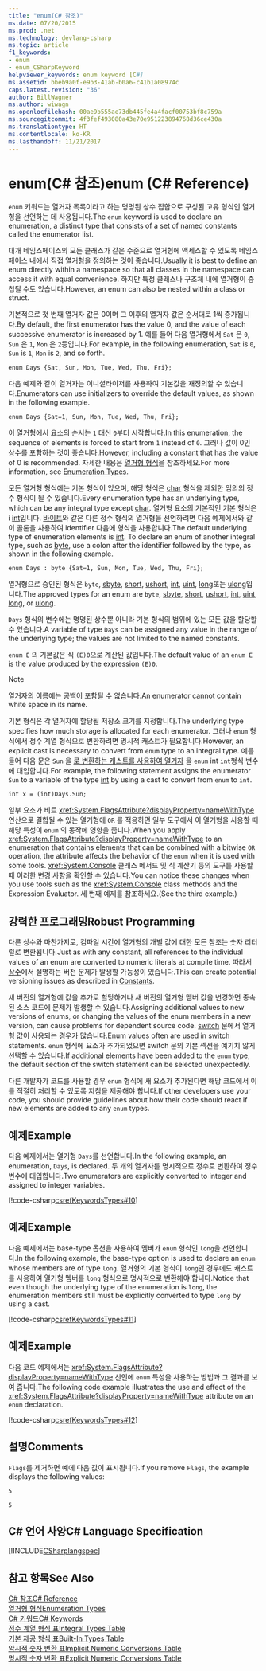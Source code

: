 ```yaml
---
title: "enum(C# 참조)"
ms.date: 07/20/2015
ms.prod: .net
ms.technology: devlang-csharp
ms.topic: article
f1_keywords:
- enum
- enum_CSharpKeyword
helpviewer_keywords: enum keyword [C#]
ms.assetid: bbeb9a0f-e9b3-41ab-b0a6-c41b1a08974c
caps.latest.revision: "36"
author: BillWagner
ms.author: wiwagn
ms.openlocfilehash: 00ae9b555ae73db445fe4a4facf00753bf8c759a
ms.sourcegitcommit: 4f3fef493080a43e70e951223894768d36ce430a
ms.translationtype: HT
ms.contentlocale: ko-KR
ms.lasthandoff: 11/21/2017
---
```

# <a name="enum-c-reference"></a><span data-ttu-id="4eb0b-102">enum(C# 참조)</span><span class="sxs-lookup"><span data-stu-id="4eb0b-102">enum (C# Reference)</span></span>
<span data-ttu-id="4eb0b-103">`enum` 키워드는 열거자 목록이라고 하는 명명된 상수 집합으로 구성된 고유 형식인 열거형을 선언하는 데 사용됩니다.</span><span class="sxs-lookup"><span data-stu-id="4eb0b-103">The `enum` keyword is used to declare an enumeration, a distinct type that consists of a set of named constants called the enumerator list.</span></span>  
  
 <span data-ttu-id="4eb0b-104">대개 네임스페이스의 모든 클래스가 같은 수준으로 열거형에 액세스할 수 있도록 네임스페이스 내에서 직접 열거형을 정의하는 것이 좋습니다.</span><span class="sxs-lookup"><span data-stu-id="4eb0b-104">Usually it is best to define an enum directly within a namespace so that all classes in the namespace can access it with equal convenience.</span></span> <span data-ttu-id="4eb0b-105">하지만 특정 클래스나 구조체 내에 열거형이 중첩될 수도 있습니다.</span><span class="sxs-lookup"><span data-stu-id="4eb0b-105">However, an enum can also be nested within a class or struct.</span></span>  
  
 <span data-ttu-id="4eb0b-106">기본적으로 첫 번째 열거자 값은 0이며 그 이후의 열거자 값은 순서대로 1씩 증가됩니다.</span><span class="sxs-lookup"><span data-stu-id="4eb0b-106">By default, the first enumerator has the value 0, and the value of each successive enumerator is increased by 1.</span></span> <span data-ttu-id="4eb0b-107">예를 들어 다음 열거형에서 `Sat` 은 `0`, `Sun` 은 `1`, `Mon` 은 `2`등입니다.</span><span class="sxs-lookup"><span data-stu-id="4eb0b-107">For example, in the following enumeration, `Sat` is `0`, `Sun` is `1`, `Mon` is `2`, and so forth.</span></span>  
  
```  
enum Days {Sat, Sun, Mon, Tue, Wed, Thu, Fri};  
```  
  
 <span data-ttu-id="4eb0b-108">다음 예제와 같이 열거자는 이니셜라이저를 사용하여 기본값을 재정의할 수 있습니다.</span><span class="sxs-lookup"><span data-stu-id="4eb0b-108">Enumerators can use initializers to override the default values, as shown in the following example.</span></span>  
  
```  
enum Days {Sat=1, Sun, Mon, Tue, Wed, Thu, Fri};  
```  
  
 <span data-ttu-id="4eb0b-109">이 열거형에서 요소의 순서는 `1` 대신 `0`부터 시작합니다.</span><span class="sxs-lookup"><span data-stu-id="4eb0b-109">In this enumeration, the sequence of elements is forced to start from `1` instead of `0`.</span></span> <span data-ttu-id="4eb0b-110">그러나 값이 0인 상수를 포함하는 것이 좋습니다.</span><span class="sxs-lookup"><span data-stu-id="4eb0b-110">However, including a constant that has the value of 0 is recommended.</span></span> <span data-ttu-id="4eb0b-111">자세한 내용은 [열거형 형식](../../../csharp/programming-guide/enumeration-types.md)을 참조하세요.</span><span class="sxs-lookup"><span data-stu-id="4eb0b-111">For more information, see [Enumeration Types](../../../csharp/programming-guide/enumeration-types.md).</span></span>  
  
 <span data-ttu-id="4eb0b-112">모든 열거형 형식에는 기본 형식이 있으며, 해당 형식은 [char](../../../csharp/language-reference/keywords/char.md) 형식을 제외한 임의의 정수 형식이 될 수 있습니다.</span><span class="sxs-lookup"><span data-stu-id="4eb0b-112">Every enumeration type has an underlying type, which can be any integral type except [char](../../../csharp/language-reference/keywords/char.md).</span></span> <span data-ttu-id="4eb0b-113">열거형 요소의 기본적인 기본 형식은 i [int](../../../csharp/language-reference/keywords/int.md)입니다. [바이트](../../../csharp/language-reference/keywords/byte.md)와 같은 다른 정수 형식의 열거형을 선언하려면 다음 예제에서와 같이 콜론을 사용하여 identifier 다음에 형식을 사용합니다.</span><span class="sxs-lookup"><span data-stu-id="4eb0b-113">The default underlying type of enumeration elements is [int](../../../csharp/language-reference/keywords/int.md). To declare an enum of another integral type, such as [byte](../../../csharp/language-reference/keywords/byte.md), use a colon after the identifier followed by the type, as shown in the following example.</span></span>  
  
```  
enum Days : byte {Sat=1, Sun, Mon, Tue, Wed, Thu, Fri};  
```  
  
 <span data-ttu-id="4eb0b-114">열거형으로 승인된 형식은 `byte`, [sbyte](../../../csharp/language-reference/keywords/sbyte.md), [short](../../../csharp/language-reference/keywords/short.md), [ushort](../../../csharp/language-reference/keywords/ushort.md), [int](../../../csharp/language-reference/keywords/int.md), [uint](../../../csharp/language-reference/keywords/uint.md), [long](../../../csharp/language-reference/keywords/long.md)또는 [ulong](../../../csharp/language-reference/keywords/ulong.md)입니다.</span><span class="sxs-lookup"><span data-stu-id="4eb0b-114">The approved types for an enum are `byte`, [sbyte](../../../csharp/language-reference/keywords/sbyte.md), [short](../../../csharp/language-reference/keywords/short.md), [ushort](../../../csharp/language-reference/keywords/ushort.md), [int](../../../csharp/language-reference/keywords/int.md), [uint](../../../csharp/language-reference/keywords/uint.md), [long](../../../csharp/language-reference/keywords/long.md), or [ulong](../../../csharp/language-reference/keywords/ulong.md).</span></span>  
  
 <span data-ttu-id="4eb0b-115">`Days` 형식의 변수에는 명명된 상수뿐 아니라 기본 형식의 범위에 있는 모든 값을 할당할 수 있습니다.</span><span class="sxs-lookup"><span data-stu-id="4eb0b-115">A variable of type `Days` can be assigned any value in the range of the underlying type; the values are not limited to the named constants.</span></span>  
  
 <span data-ttu-id="4eb0b-116">`enum E` 의 기본값은 식 `(E)0`으로 계산된 값입니다.</span><span class="sxs-lookup"><span data-stu-id="4eb0b-116">The default value of an `enum E` is the value produced by the expression `(E)0`.</span></span>  
  
> [!NOTE]
>  <span data-ttu-id="4eb0b-117">열거자의 이름에는 공백이 포함될 수 없습니다.</span><span class="sxs-lookup"><span data-stu-id="4eb0b-117">An enumerator cannot contain white space in its name.</span></span>  
  
 <span data-ttu-id="4eb0b-118">기본 형식은 각 열거자에 할당될 저장소 크기를 지정합니다.</span><span class="sxs-lookup"><span data-stu-id="4eb0b-118">The underlying type specifies how much storage is allocated for each enumerator.</span></span> <span data-ttu-id="4eb0b-119">그러나 `enum` 형식에서 정수 계열 형식으로 변환하려면 명시적 캐스트가 필요합니다.</span><span class="sxs-lookup"><span data-stu-id="4eb0b-119">However, an explicit cast is necessary to convert from `enum` type to an integral type.</span></span> <span data-ttu-id="4eb0b-120">예를 들어 다음 문은 `Sun` 을 [로 변환하는 캐스트를 사용하여 열거자](../../../csharp/language-reference/keywords/int.md) 을 `enum` int `int`형식 변수에 대입합니다.</span><span class="sxs-lookup"><span data-stu-id="4eb0b-120">For example, the following statement assigns the enumerator `Sun` to a variable of the type [int](../../../csharp/language-reference/keywords/int.md) by using a cast to convert from `enum` to `int`.</span></span>  
  
```  
int x = (int)Days.Sun;  
```  
  
 <span data-ttu-id="4eb0b-121">일부 요소가 비트 <xref:System.FlagsAttribute?displayProperty=nameWithType> 연산으로 결합될 수 있는 열거형에 `OR` 를 적용하면 일부 도구에서 이 열거형을 사용할 때 해당 특성이 `enum` 의 동작에 영향을 줍니다.</span><span class="sxs-lookup"><span data-stu-id="4eb0b-121">When you apply <xref:System.FlagsAttribute?displayProperty=nameWithType> to an enumeration that contains elements that can be combined with a bitwise `OR` operation, the attribute affects the behavior of the `enum` when it is used with some tools.</span></span> <span data-ttu-id="4eb0b-122"><xref:System.Console> 클래스 메서드 및 식 계산기 등의 도구를 사용할 때 이러한 변경 사항을 확인할 수 있습니다.</span><span class="sxs-lookup"><span data-stu-id="4eb0b-122">You can notice these changes when you use tools such as the <xref:System.Console> class methods and the Expression Evaluator.</span></span> <span data-ttu-id="4eb0b-123">세 번째 예제를 참조하세요.</span><span class="sxs-lookup"><span data-stu-id="4eb0b-123">(See the third example.)</span></span>  
  
## <a name="robust-programming"></a><span data-ttu-id="4eb0b-124">강력한 프로그래밍</span><span class="sxs-lookup"><span data-stu-id="4eb0b-124">Robust Programming</span></span>  
 <span data-ttu-id="4eb0b-125">다른 상수와 마찬가지로, 컴파일 시간에 열거형의 개별 값에 대한 모든 참조는 숫자 리터럴로 변환됩니다.</span><span class="sxs-lookup"><span data-stu-id="4eb0b-125">Just as with any constant, all references to the individual values of an enum are converted to numeric literals at compile time.</span></span> <span data-ttu-id="4eb0b-126">따라서 [상수](../../../csharp/programming-guide/classes-and-structs/constants.md)에서 설명하는 버전 문제가 발생할 가능성이 있습니다.</span><span class="sxs-lookup"><span data-stu-id="4eb0b-126">This can create potential versioning issues as described in [Constants](../../../csharp/programming-guide/classes-and-structs/constants.md).</span></span>  
  
 <span data-ttu-id="4eb0b-127">새 버전의 열거형에 값을 추가로 할당하거나 새 버전의 열거형 멤버 값을 변경하면 종속된 소스 코드에 문제가 발생할 수 있습니다.</span><span class="sxs-lookup"><span data-stu-id="4eb0b-127">Assigning additional values to new versions of enums, or changing the values of the enum members in a new version, can cause problems for dependent source code.</span></span> <span data-ttu-id="4eb0b-128">[switch](../../../csharp/language-reference/keywords/switch.md) 문에서 열거형 값이 사용되는 경우가 많습니다.</span><span class="sxs-lookup"><span data-stu-id="4eb0b-128">Enum values often are used in [switch](../../../csharp/language-reference/keywords/switch.md) statements.</span></span> <span data-ttu-id="4eb0b-129">`enum` 형식에 요소가 추가되었으면 switch 문의 기본 섹션을 예기치 않게 선택할 수 있습니다.</span><span class="sxs-lookup"><span data-stu-id="4eb0b-129">If additional elements have been added to the `enum` type, the default section of the switch statement can be selected unexpectedly.</span></span>  
  
 <span data-ttu-id="4eb0b-130">다른 개발자가 코드를 사용할 경우 `enum` 형식에 새 요소가 추가된다면 해당 코드에서 이를 적절히 처리할 수 있도록 지침을 제공해야 합니다.</span><span class="sxs-lookup"><span data-stu-id="4eb0b-130">If other developers use your code, you should provide guidelines about how their code should react if new elements are added to any `enum` types.</span></span>  
  
## <a name="example"></a><span data-ttu-id="4eb0b-131">예제</span><span class="sxs-lookup"><span data-stu-id="4eb0b-131">Example</span></span>  
 <span data-ttu-id="4eb0b-132">다음 예제에서는 열거형 `Days`를 선언합니다.</span><span class="sxs-lookup"><span data-stu-id="4eb0b-132">In the following example, an enumeration, `Days`, is declared.</span></span> <span data-ttu-id="4eb0b-133">두 개의 열거자를 명시적으로 정수로 변환하여 정수 변수에 대입합니다.</span><span class="sxs-lookup"><span data-stu-id="4eb0b-133">Two enumerators are explicitly converted to integer and assigned to integer variables.</span></span>  
  
 [!code-csharp[csrefKeywordsTypes#10](../../../csharp/language-reference/keywords/codesnippet/CSharp/enum_1.cs)]  
  
## <a name="example"></a><span data-ttu-id="4eb0b-134">예제</span><span class="sxs-lookup"><span data-stu-id="4eb0b-134">Example</span></span>  
 <span data-ttu-id="4eb0b-135">다음 예제에서는 base-type 옵션을 사용하여 멤버가 `enum` 형식인 `long`을 선언합니다.</span><span class="sxs-lookup"><span data-stu-id="4eb0b-135">In the following example, the base-type option is used to declare an `enum` whose members are of type `long`.</span></span> <span data-ttu-id="4eb0b-136">열거형의 기본 형식이 `long`인 경우에도 캐스트를 사용하여 열거형 멤버를 `long` 형식으로 명시적으로 변환해야 합니다.</span><span class="sxs-lookup"><span data-stu-id="4eb0b-136">Notice that even though the underlying type of the enumeration is `long`, the enumeration members still must be explicitly converted to type `long` by using a cast.</span></span>  
  
 [!code-csharp[csrefKeywordsTypes#11](../../../csharp/language-reference/keywords/codesnippet/CSharp/enum_2.cs)]  
  
## <a name="example"></a><span data-ttu-id="4eb0b-137">예제</span><span class="sxs-lookup"><span data-stu-id="4eb0b-137">Example</span></span>  
 <span data-ttu-id="4eb0b-138">다음 코드 예제에서는 <xref:System.FlagsAttribute?displayProperty=nameWithType> 선언에 `enum` 특성을 사용하는 방법과 그 결과를 보여 줍니다.</span><span class="sxs-lookup"><span data-stu-id="4eb0b-138">The following code example illustrates the use and effect of the <xref:System.FlagsAttribute?displayProperty=nameWithType> attribute on an `enum` declaration.</span></span>  
  
 [!code-csharp[csrefKeywordsTypes#12](../../../csharp/language-reference/keywords/codesnippet/CSharp/enum_3.cs)]  
  
## <a name="comments"></a><span data-ttu-id="4eb0b-139">설명</span><span class="sxs-lookup"><span data-stu-id="4eb0b-139">Comments</span></span>  
 <span data-ttu-id="4eb0b-140">`Flags`를 제거하면 예에 다음 값이 표시됩니다.</span><span class="sxs-lookup"><span data-stu-id="4eb0b-140">If you remove `Flags`, the example displays the following values:</span></span>  
  
 `5`  
  
 `5`  
  
## <a name="c-language-specification"></a><span data-ttu-id="4eb0b-141">C# 언어 사양</span><span class="sxs-lookup"><span data-stu-id="4eb0b-141">C# Language Specification</span></span>  
 [!INCLUDE[CSharplangspec](~/includes/csharplangspec-md.md)]  
  
## <a name="see-also"></a><span data-ttu-id="4eb0b-142">참고 항목</span><span class="sxs-lookup"><span data-stu-id="4eb0b-142">See Also</span></span>  
 [<span data-ttu-id="4eb0b-143">C# 참조</span><span class="sxs-lookup"><span data-stu-id="4eb0b-143">C# Reference</span></span>](../../../csharp/language-reference/index.md)  
 [<span data-ttu-id="4eb0b-144">열거형 형식</span><span class="sxs-lookup"><span data-stu-id="4eb0b-144">Enumeration Types</span></span>](../../../csharp/programming-guide/enumeration-types.md)  
 [<span data-ttu-id="4eb0b-145">C# 키워드</span><span class="sxs-lookup"><span data-stu-id="4eb0b-145">C# Keywords</span></span>](../../../csharp/language-reference/keywords/index.md)  
 [<span data-ttu-id="4eb0b-146">정수 계열 형식 표</span><span class="sxs-lookup"><span data-stu-id="4eb0b-146">Integral Types Table</span></span>](../../../csharp/language-reference/keywords/integral-types-table.md)  
 [<span data-ttu-id="4eb0b-147">기본 제공 형식 표</span><span class="sxs-lookup"><span data-stu-id="4eb0b-147">Built-In Types Table</span></span>](../../../csharp/language-reference/keywords/built-in-types-table.md)  
 [<span data-ttu-id="4eb0b-148">암시적 숫자 변환 표</span><span class="sxs-lookup"><span data-stu-id="4eb0b-148">Implicit Numeric Conversions Table</span></span>](../../../csharp/language-reference/keywords/implicit-numeric-conversions-table.md)  
 [<span data-ttu-id="4eb0b-149">명시적 숫자 변환 표</span><span class="sxs-lookup"><span data-stu-id="4eb0b-149">Explicit Numeric Conversions Table</span></span>](../../../csharp/language-reference/keywords/explicit-numeric-conversions-table.md)
